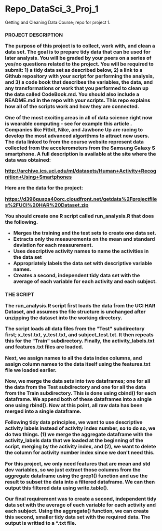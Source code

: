 Repo_DataSci_3_Proj_1
=====================

Getting and Cleaning Data Course; repo for project 1.

<h3>PROJECT DESCRIPTION

The purpose of this project is to collect, work with, and clean a data set. The goal is to prepare tidy data that can be used for later analysis. You will be graded by your peers on a series of yes/no questions related to the project. You will be required to submit: 1) a tidy data set as described below, 2) a link to a Github repository with your script for performing the analysis, and 3) a code book that describes the variables, the data, and any transformations or work that you performed to clean up the data called CodeBook.md. You should also include a README.md in the repo with your scripts. This repo explains how all of the scripts work and how they are connected.  

One of the most exciting areas in all of data science right now is wearable computing - see for example this article . Companies like Fitbit, Nike, and Jawbone Up are racing to develop the most advanced algorithms to attract new users. The data linked to from the course website represent data collected from the accelerometers from the Samsung Galaxy S smartphone. A full description is available at the site where the data was obtained: 

http://archive.ics.uci.edu/ml/datasets/Human+Activity+Recognition+Using+Smartphones 

Here are the data for the project: 

https://d396qusza40orc.cloudfront.net/getdata%2Fprojectfiles%2FUCI%20HAR%20Dataset.zip 

You should create one R script called run_analysis.R that does the following. 

  * Merges the training and the test sets to create one data set.
  * Extracts only the measurements on the mean and standard deviation for each measurement. 
  * Uses descriptive activity names to name the activities in the data set
  * Appropriately labels the data set with descriptive variable names. 
  * Creates a second, independent tidy data set with the average of each variable for each activity and each subject. 

<h3>THE SCRIPT

The run_analysis.R script first loads the data from the UCI HAR Dataset, and assumes the file structure is unchanged after unzipping the dataset into the working directory.

The script loads all data files from the "Test" subdirectory first; x_test.txt, y_test.txt, and subject_test.txt. It then repeats this for the "Train" subdirectory. Finally, the activity_labels.txt and features.txt files are loaded.

Next, we assign names to all the data index columns, and assign column names to the data itself using the features.txt file we loaded earlier.

Now, we merge the data sets into two dataframes; one for all the data from the Test subdirectory and one for all the data from the Train subdirectory. This is done using cbind() for each dataframe. We append both of these dataframes into a single one using rbind(). Now at this point, all raw data has been merged into a single dataframe.

Following tidy data principles, we want to use descriptive activity labels instead of activity index number, so to do so, we do two things. (1) we merge the aggregate dataframe with the activity_labels data that we loaded at the beginning of the script, merging by the activity index, and (2), we want to delete the column for activity number index since we don't need this.

For this project, we only need features that are mean and std dev variables, so we just extract those columns from the aggregate dataframe using the grep1() function and use the result to subset the data into a filtered dataframe. We can then output this filtered data using write.table().

Our final requirement was to create a second, independent tidy data set with the average of each variable for each activity and each subject. Using the aggregate() function, we can create this second, smaller tidy data set with the required data. The output is writted to a *.txt file.
